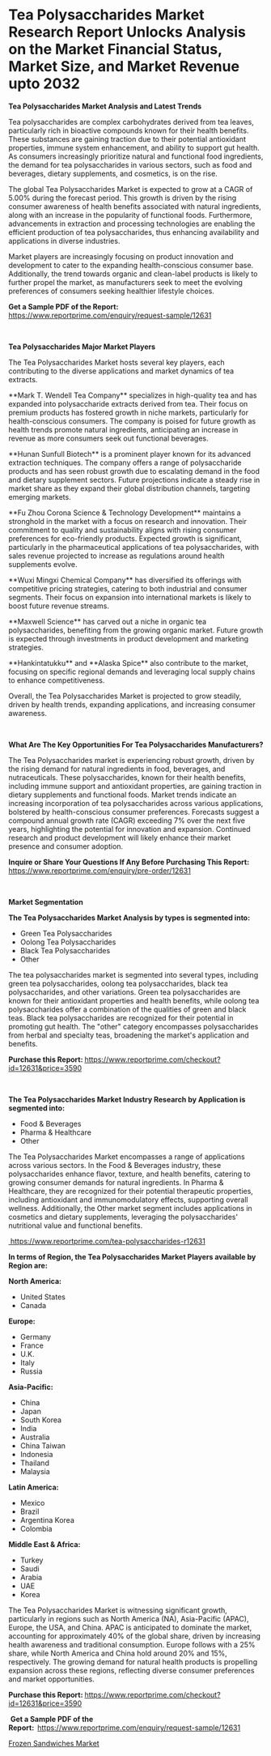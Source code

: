 <p><h1>Tea Polysaccharides Market Research Report Unlocks Analysis on the Market Financial Status, Market Size, and Market Revenue upto 2032</h1></p><p><strong>Tea Polysaccharides Market Analysis and Latest Trends</strong></p>
<p><p>Tea polysaccharides are complex carbohydrates derived from tea leaves, particularly rich in bioactive compounds known for their health benefits. These substances are gaining traction due to their potential antioxidant properties, immune system enhancement, and ability to support gut health. As consumers increasingly prioritize natural and functional food ingredients, the demand for tea polysaccharides in various sectors, such as food and beverages, dietary supplements, and cosmetics, is on the rise.</p><p>The global Tea Polysaccharides Market is expected to grow at a CAGR of 5.00% during the forecast period. This growth is driven by the rising consumer awareness of health benefits associated with natural ingredients, along with an increase in the popularity of functional foods. Furthermore, advancements in extraction and processing technologies are enabling the efficient production of tea polysaccharides, thus enhancing availability and applications in diverse industries. </p><p>Market players are increasingly focusing on product innovation and development to cater to the expanding health-conscious consumer base. Additionally, the trend towards organic and clean-label products is likely to further propel the market, as manufacturers seek to meet the evolving preferences of consumers seeking healthier lifestyle choices.</p></p>
<p><strong>Get a Sample PDF of the Report:&nbsp;</strong> <a href="https://www.reportprime.com/enquiry/request-sample/12631?utm_campaign=2030&utm_medium=2&utm_source=Github&utm_content=ia&utm_term=19032025&utm_id=tea-polysaccharides">https://www.reportprime.com/enquiry/request-sample/12631</a></p>
<p>&nbsp;</p>
<p><strong>Tea Polysaccharides Major Market Players</strong></p>
<p><p>The Tea Polysaccharides Market hosts several key players, each contributing to the diverse applications and market dynamics of tea extracts.</p><p>**Mark T. Wendell Tea Company** specializes in high-quality tea and has expanded into polysaccharide extracts derived from tea. Their focus on premium products has fostered growth in niche markets, particularly for health-conscious consumers. The company is poised for future growth as health trends promote natural ingredients, anticipating an increase in revenue as more consumers seek out functional beverages.</p><p>**Hunan Sunfull Biotech** is a prominent player known for its advanced extraction techniques. The company offers a range of polysaccharide products and has seen robust growth due to escalating demand in the food and dietary supplement sectors. Future projections indicate a steady rise in market share as they expand their global distribution channels, targeting emerging markets.</p><p>**Fu Zhou Corona Science & Technology Development** maintains a stronghold in the market with a focus on research and innovation. Their commitment to quality and sustainability aligns with rising consumer preferences for eco-friendly products. Expected growth is significant, particularly in the pharmaceutical applications of tea polysaccharides, with sales revenue projected to increase as regulations around health supplements evolve.</p><p>**Wuxi Mingxi Chemical Company** has diversified its offerings with competitive pricing strategies, catering to both industrial and consumer segments. Their focus on expansion into international markets is likely to boost future revenue streams.</p><p>**Maxwell Science** has carved out a niche in organic tea polysaccharides, benefiting from the growing organic market. Future growth is expected through investments in product development and marketing strategies.</p><p>**Hankintatukku** and **Alaska Spice** also contribute to the market, focusing on specific regional demands and leveraging local supply chains to enhance competitiveness.</p><p>Overall, the Tea Polysaccharides Market is projected to grow steadily, driven by health trends, expanding applications, and increasing consumer awareness.</p></p>
<p>&nbsp;</p>
<p><strong>What Are The Key Opportunities For Tea Polysaccharides Manufacturers?</strong></p>
<p><p>The Tea Polysaccharides market is experiencing robust growth, driven by the rising demand for natural ingredients in food, beverages, and nutraceuticals. These polysaccharides, known for their health benefits, including immune support and antioxidant properties, are gaining traction in dietary supplements and functional foods. Market trends indicate an increasing incorporation of tea polysaccharides across various applications, bolstered by health-conscious consumer preferences. Forecasts suggest a compound annual growth rate (CAGR) exceeding 7% over the next five years, highlighting the potential for innovation and expansion. Continued research and product development will likely enhance their market presence and consumer adoption.</p></p>
<p><strong>Inquire or Share Your Questions If Any Before Purchasing This Report:</strong> <a href="https://www.reportprime.com/enquiry/pre-order/12631?utm_campaign=2030&utm_medium=2&utm_source=Github&utm_content=ia&utm_term=19032025&utm_id=tea-polysaccharides">https://www.reportprime.com/enquiry/pre-order/12631</a></p>
<p>&nbsp;</p>
<p><strong>Market Segmentation</strong></p>
<p><strong>The Tea Polysaccharides Market Analysis by types is segmented into:</strong></p>
<p><ul><li>Green Tea Polysaccharides</li><li>Oolong Tea Polysaccharides</li><li>Black Tea Polysaccharides</li><li>Other</li></ul></p>
<p><p>The tea polysaccharides market is segmented into several types, including green tea polysaccharides, oolong tea polysaccharides, black tea polysaccharides, and other variations. Green tea polysaccharides are known for their antioxidant properties and health benefits, while oolong tea polysaccharides offer a combination of the qualities of green and black teas. Black tea polysaccharides are recognized for their potential in promoting gut health. The "other" category encompasses polysaccharides from herbal and specialty teas, broadening the market's application and benefits.</p></p>
<p><strong>Purchase this Report:&nbsp;</strong><a href="https://www.reportprime.com/checkout?id=12631&price=3590&utm_campaign=2030&utm_medium=2&utm_source=Github&utm_content=ia&utm_term=19032025&utm_id=tea-polysaccharides">https://www.reportprime.com/checkout?id=12631&price=3590</a></p>
<p>&nbsp;</p>
<p><strong>The Tea Polysaccharides Market Industry Research by Application is segmented into:</strong></p>
<p><ul><li>Food & Beverages</li><li>Pharma & Healthcare</li><li>Other</li></ul></p>
<p><p>The Tea Polysaccharides Market encompasses a range of applications across various sectors. In the Food & Beverages industry, these polysaccharides enhance flavor, texture, and health benefits, catering to growing consumer demands for natural ingredients. In Pharma & Healthcare, they are recognized for their potential therapeutic properties, including antioxidant and immunomodulatory effects, supporting overall wellness. Additionally, the Other market segment includes applications in cosmetics and dietary supplements, leveraging the polysaccharides' nutritional value and functional benefits.</p></p>
<p><a href="https://www.reportprime.com/tea-polysaccharides-r12631?utm_campaign=2030&utm_medium=2&utm_source=Github&utm_content=ia&utm_term=19032025&utm_id=tea-polysaccharides">&nbsp;https://www.reportprime.com/tea-polysaccharides-r12631</a></p>
<p><strong>In terms of Region, the Tea Polysaccharides Market Players available by Region are:</strong></p>
<p>
    <p> <strong> North America: </strong>
        <ul>
            <li>United States</li>
            <li>Canada</li>
        </ul>
        </p> 
    <p> <strong> Europe: </strong>
        <ul>
            <li>Germany</li>
            <li>France</li>
            <li>U.K.</li>
            <li>Italy</li>
            <li>Russia</li>
        </ul>
        </p> 
    <p> <strong> Asia-Pacific: </strong>
        <ul>
            <li>China</li>
            <li>Japan</li>
            <li>South Korea</li>
            <li>India</li>
            <li>Australia</li>
            <li>China Taiwan</li>
            <li>Indonesia</li>
            <li>Thailand</li>
            <li>Malaysia</li>
        </ul>
        </p> 
    <p> <strong> Latin America: </strong>
        <ul>
            <li>Mexico</li>
            <li>Brazil</li>
            <li>Argentina Korea</li>
            <li>Colombia</li>
        </ul>
        </p> 
    <p> <strong> Middle East & Africa: </strong>
        <ul>
            <li>Turkey</li>
            <li>Saudi</li>
            <li>Arabia</li>
            <li>UAE</li>
            <li>Korea</li>
        </ul>
    </p>
    </p>
<p><p>The Tea Polysaccharides Market is witnessing significant growth, particularly in regions such as North America (NA), Asia-Pacific (APAC), Europe, the USA, and China. APAC is anticipated to dominate the market, accounting for approximately 40% of the global share, driven by increasing health awareness and traditional consumption. Europe follows with a 25% share, while North America and China hold around 20% and 15%, respectively. The growing demand for natural health products is propelling expansion across these regions, reflecting diverse consumer preferences and market opportunities.</p></p>
<p><strong>Purchase this Report: </strong><a href="https://www.reportprime.com/checkout?id=12631&price=3590&utm_campaign=2030&utm_medium=2&utm_source=Github&utm_content=ia&utm_term=19032025&utm_id=tea-polysaccharides">https://www.reportprime.com/checkout?id=12631&price=3590</a></p>
<p>&nbsp;<strong>Get a Sample PDF of the Report:&nbsp;&nbsp;</strong><a href="https://www.reportprime.com/enquiry/request-sample/12631?utm_campaign=2030&utm_medium=2&utm_source=Github&utm_content=ia&utm_term=19032025&utm_id=tea-polysaccharides">https://www.reportprime.com/enquiry/request-sample/12631</a></p>
<p><strong></strong></p>
<p><p><a href="https://github.com/angelajermaine/Market-Research-Report-List-6/blob/main/frozen-sandwiches-market.md?utm_campaign=2030&utm_medium=2&utm_source=Github&utm_content=ia&utm_term=19032025&utm_id=tea-polysaccharides">Frozen Sandwiches Market</a></p></p>